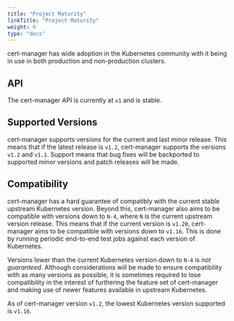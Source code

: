 ```yaml
---
title: "Project Maturity"
linkTitle: "Project Maturity"
weight: 0
type: "docs"
---
```


cert-manager has wide adoption in the Kubernetes community with it being in use
in both production and non-production clusters.

## API

The cert-manager API is currently at `v1` and is stable.

## Supported Versions

cert-manager supports versions for the current and last minor release.  This
means that if the latest release is `v1.2`, cert-manager supports the versions
`v1.2` and `v1.1`. Support means that bug fixes will be backported to supported
minor versions and patch releases will be made.

## Compatibility

cert-manager has a hard guarantee of compatibly with the current stable upstream
Kubernetes version. Beyond this, cert-manager also aims to be compatible with
versions down to `N-4`, where `N` is the current upstream version release. This
means that if the current version is `v1.20`, cert-manager aims to be compatible
with versions down to `v1.16`. This is done by running periodic end-to-end test
jobs against each version of Kubernetes.

Versions lower than the current Kubernetes version down to `N-4` is *not
guaranteed*. Although considerations will be made to ensure compatibility with as
many versions as possible, it is sometimes required to lose compatibility in
the interest of furthering the feature set of cert-manager and making use of
newer features available in upstream Kubernetes.

As of cert-manager version `v1.2`, the lowest Kubernetes version supported is
`v1.16`.
